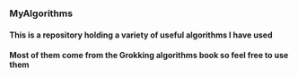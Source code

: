 ### MyAlgorithms

#### This is a repository holding a variety of useful algorithms I have used 

#### Most of them come from the Grokking algorithms book so feel free to use them
